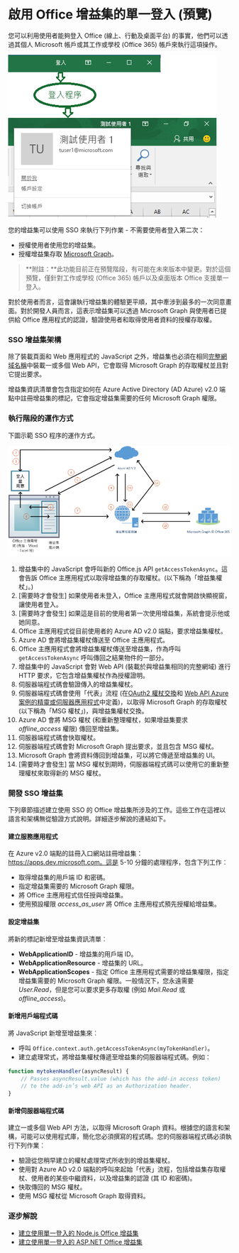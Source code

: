 # <a name="enable-single-sign-on-for-office-add-ins-preview"></a>啟用 Office 增益集的單一登入 (預覽)

您可以利用使用者能夠登入 Office (線上、行動及桌面平台) 的事實，他們可以透過其個人 Microsoft 帳戶或其工作或學校 (Office 365) 帳戶來執行這項操作。 

![影像顯示增益集的登入程序](../../images/OfficeHostTitleBarLogin.png)

您的增益集可以使用 SSO 來執行下列作業 - 不需要使用者登入第二次：

* 授權使用者使用您的增益集。
* 授權增益集存取 [Microsoft Graph](https://developer.microsoft.com/graph/docs)。 

>**附註：**此功能目前正在預覽階段，有可能在未來版本中變更。對於這個預覽，僅針對工作或學校 (Office 365) 帳戶以及桌面版本 Office 支援單一登入。 

對於使用者而言，這會讓執行增益集的體驗更平順，其中牽涉到最多的一次同意畫面。對於開發人員而言，這表示增益集可以透過 Microsoft Graph 與使用者已提供給 Office 應用程式的認證，驗證使用者和取得使用者資料的授權存取權。
 

### <a name="sso-add-in-architecture"></a>SSO 增益集架構

除了裝載頁面和 Web 應用程式的 JavaScript 之外，增益集也必須在相同[完整網域名稱](https://msdn.microsoft.com/en-us/library/windows/desktop/ms682135(v=vs.85).aspx#_dns_fully_qualified_domain_name_fqdn__gly)中裝載一或多個 Web API，它會取得 Microsoft Graph 的存取權杖並且對它提出要求。

增益集資訊清單會包含指定如何在 Azure Active Directory (AD Azure) v2.0 端點中註冊增益集的標記，它會指定增益集需要的任何 Microsoft Graph 權限。

### <a name="how-it-works-at-runtime"></a>執行階段的運作方式

下圖示範 SSO 程序的運作方式。 
<!-- Minor fixes to the text in the diagram - change V2 to v2.0, and change "(e.g. Word, Excel, etc.)" to "(for example, Word, Excel)". -->
![顯示 SSO 程序的圖表](../../images/SSOOverviewDiagram.png)

1. 增益集中的 JavaScript 會呼叫新的 Office.js API `getAccessTokenAsync`。這會告訴 Office 主應用程式以取得增益集的存取權杖。(以下稱為「增益集權杖」。)
1. [需要時才會發生] 如果使用者未登入，Office 主應用程式就會開啟快顯視窗，讓使用者登入。 
1. [需要時才會發生] 如果這是目前的使用者第一次使用增益集，系統會提示他或她同意。 
1. Office 主應用程式從目前使用者的 Azure AD v2.0 端點，要求增益集權杖。
1. Azure AD 會將增益集權杖傳送至 Office 主應用程式。
1. Office 主應用程式會將增益集權杖傳送至增益集，作為呼叫 `getAccessTokenAsync` 呼叫傳回之結果物件的一部分。
1. 增益集中的 JavaScript 會對 Web API (裝載於與增益集相同的完整網域) 進行 HTTP 要求，它包含增益集權杖作為授權證明。  
1. 伺服器端程式碼會驗證傳入的增益集權杖。
1. 伺服器端程式碼會使用「代表」流程 (在[OAuth2 權杖交換](https://tools.ietf.org/html/draft-ietf-oauth-token-exchange-02)和 [Web API Azure 案例的精靈或伺服器應用程式](https://docs.microsoft.com/en-us/azure/active-directory/develop/active-directory-authentication-scenarios#daemon-or-server-application-to-web-api)中定義)，以取得 Microsoft Graph 的存取權杖 (以下稱為「MSG 權杖」)，與增益集權杖交換。 
1. Azure AD 會將 MSG 權杖 (和重新整理權杖，如果增益集要求 *offline_access* 權限) 傳回至增益集。
1. 伺服器端程式碼會快取權杖。
1. 伺服器端程式碼會對 Microsoft Graph 提出要求，並且包含 MSG 權杖。
1. Microsoft Graph 會將資料傳回到增益集，可以將它傳遞至增益集的 UI。 
1. [需要時才會發生] 當 MSG 權杖到期時，伺服器端程式碼可以使用它的重新整理權杖來取得新的 MSG 權杖。

### <a name="develop-an-sso-add-in"></a>開發 SSO 增益集

下列章節描述建立使用 SSO 的 Office 增益集所涉及的工作。這些工作在這裡以語言和架構無從驗證方式說明。詳細逐步解說的連結如下。

#### <a name="create-the-service-application"></a>建立服務應用程式

在 Azure v2.0 端點的註冊入口網站註冊增益集：https://apps.dev.microsoft.com。這是 5-10 分鐘的處理程序，包含下列工作︰

* 取得增益集的用戶端 ID 和密碼。
* 指定增益集需要的 Microsoft Graph 權限。
* 將 Office 主應用程式信任授與增益集。
* 使用預設權限 *access_as_user* 將 Office 主應用程式預先授權給增益集。

#### <a name="configure-the-add-in"></a>設定增益集

將新的標記新增至增益集資訊清單︰

* **WebApplicationID** - 增益集的用戶端 ID。
* **WebApplicationResource** - 增益集的 URL。
* **WebApplicationScopes** - 指定 Office 主應用程式需要的增益集權限，指定增益集需要的 Microsoft Graph 權限。一般情況下，您永遠需要 *User.Read*，但是您可以要求更多存取權 (例如 *Mail.Read* 或 *offline_access*)。

#### <a name="add-client-side-code"></a>新增用戶端程式碼

將 JavaScript 新增至增益集來︰

* 呼叫 `Office.context.auth.getAccessTokenAsync(myTokenHandler)`。
* 建立處理常式，將增益集權杖傳遞至增益集的伺服器端程式碼。例如：

```js
function mytokenHandler(asyncResult) {
    // Passes asyncResult.value (which has the add-in access token)
    // to the add-in’s web API as an Authorization header.
}
```

#### <a name="add-server-side-code"></a>新增伺服器端程式碼

建立一或多個 Web API 方法，以取得 Microsoft Graph 資料。根據您的語言和架構，可能可以使用程式庫，簡化您必須撰寫的程式碼。您的伺服器端程式碼必須執行下列作業︰

* 驗證從您稍早建立的權杖處理常式所收到的增益集權杖。
* 使用對 Azure AD v2.0 端點的呼叫來起始「代表」流程，包括增益集存取權杖、使用者的某些中繼資料，以及增益集的認證 (其 ID 和密碼)。 
* 快取傳回的 MSG 權杖。
* 使用 MSG 權杖從 Microsoft Graph 取得資料。

### <a name="walkthroughs"></a>逐步解說

* [建立使用單一登入的 Node.js Office 增益集](../../docs/develop/create-sso-office-add-ins-nodejs.md)
* [建立使用單一登入的 ASP.NET Office 增益集](../../docs/develop/create-sso-office-add-ins-aspnet.md)


